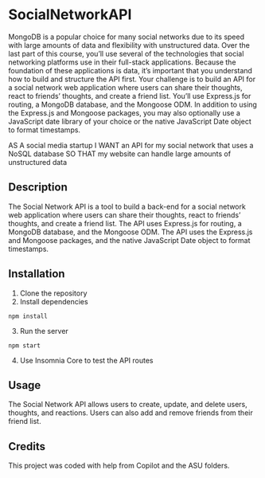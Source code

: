 # SocialNetworkAPI
MongoDB is a popular choice for many social networks due to its speed with large amounts of data and flexibility with unstructured data. Over the last part of this course, you’ll use several of the technologies that social networking platforms use in their full-stack applications. Because the foundation of these applications is data, it’s important that you understand how to build and structure the API first.
Your challenge is to build an API for a social network web application where users can share their thoughts, react to friends’ thoughts, and create a friend list. You’ll use Express.js for routing, a MongoDB database, and the Mongoose ODM. In addition to using the Express.js and Mongoose packages, you may also optionally use a JavaScript date library of your choice or the native JavaScript Date object to format timestamps.

AS A social media startup
I WANT an API for my social network that uses a NoSQL database
SO THAT my website can handle large amounts of unstructured data


## Description
The Social Network API is a tool to build a back-end for a social network web application where users can share their thoughts, react to friends’ thoughts, and create a friend list. The API uses Express.js for routing, a MongoDB database, and the Mongoose ODM. The API uses the Express.js and Mongoose packages, and the native JavaScript Date object to format timestamps.

## Installation
1. Clone the repository
2. Install dependencies

```npm install```

3. Run the server

```npm start```

4. Use Insomnia Core to test the API routes

## Usage
The Social Network API allows users to create, update, and delete users, thoughts, and reactions. Users can also add and remove friends from their friend list.

## Credits
This project was coded with help from Copilot and the ASU folders. 